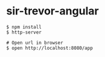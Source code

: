 # sir-trevor-angular

```
$ npm install
$ http-server

# Open url in browser
$ open http://localhost:8080/app
```
